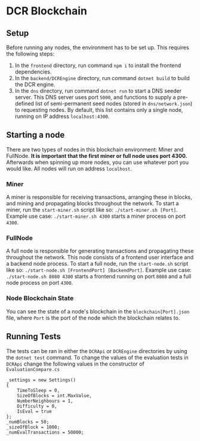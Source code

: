 # DCR Blockchain
## Setup
Before running any nodes, the environment has to be set up. This requires the following steps:
1. In the `frontend` directory, run command `npm i` to install the frontend dependencies.
2. In the `backend/DCREngine` directory, run command `dotnet build` to build the DCR engine.
3. In the `dns` directory, run command `dotnet run` to start a DNS seeder server. This DNS server uses port `5000`, and functions to supply a pre-defined list of semi-permanent seed nodes (stored in `dns/network.json`) to requesting nodes. By default, this list contains only a single node, running on IP address `localhost:4300`.

## Starting a node
There are two types of nodes in this blockchain environment: Miner and FullNode. **It is important that the first miner or full node uses port 4300.** Afterwards when spinning up more nodes, you can use whatever port you would like. All nodes will run on address `localhost`.

### Miner
A miner is responsible for receiving transactions, arranging these in blocks, and mining and propagating blocks throughout the network.
To start a miner, run the `start-miner.sh` script like so: `./start-miner.sh [Port]`.
Example use case: `./start-miner.sh 4300` starts a miner process on port `4300`.

### FullNode
A full node is responsible for generating transactions and propagating these throughout the network. This node consists of a frontend user interface and a backend node process.
To start a full node, run the `start-node.sh` script like so: `./start-node.sh [FrontendPort] [BackendPort]`.
Example use case: `./start-node.sh 8080 4300` starts a frontend running on port `8080` and a full node process on port `4300`.

### Node Blockchain State
You can see the state of a node's blockchain in the `blockchain[Port].json` file, where `Port` is the port of the node which the blockchain relates to.

## Running Tests
The tests can be ran in either the `DCRApi` or `DCREngine` directories by using the `dotnet test` command. 
To change the values of the evaluation tests in `DCRApi` change the following values in the constructor of `EvaluationCompare.cs`
````
_settings = new Settings()
{
    TimeToSleep = 0,
    SizeOfBlocks = int.MaxValue,
    NumberNeighbours = 1,
    Difficulty = 0,
    IsEval = true
};
_numBlocks = 50;
_sizeOfBlock = 1000;
_numEvalTransactions = 50000;
````
